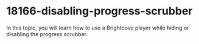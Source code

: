 # 18166-disabling-progress-scrubber
In this topic, you will learn how to use a Brightcove player while hiding or disabling the progress scrubber. 
